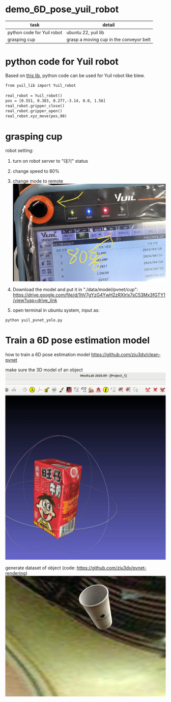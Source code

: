 # demo_6D_pose_yuil_robot

| task    | detail |
| -------- | ------- |
| python code for Yuil robot  |   ubuntu 22, yuil lib  |
| grasping cup  |   grasp a moving cup in the conveyor belt   |

# python code for Yuil robot

Based on [this lib](https://openroboticsalliance.com/en/pc/download), python code can be used for Yuil robot like blew.
```
from yuil_lib import Yuil_robot

real_robot = Yuil_robot()
pos = [0.551, 0.383, 0.277,-3.14, 0.0, 1.56]
real_robot.gripper_close()
real_robot.gripper_open()
real_robot.xyz_move(pos,90)
```
  

# grasping cup

robot setting: 

1. turn on robot server to "대기" status
2. change speed to 80%
3. change mode to remote  
![robot](./assets/3.png)


3. Download the model and put it in "./data/model/pvnet/cup":
https://drive.google.com/file/d/1hV7gYzG4YwH2zRXlrlx7sC53Mx3fGTY1/view?usp=drive_link
4. open terminal in ubuntu system, input as:
```
python yuil_pvnet_yolo.py
```

# Train a 6D pose estimation model

how to train a 6D pose estimation model
https://github.com/zju3dv/clean-pvnet

make sure the 3D model of an object  
![3dmodel](./assets/2.gif)

generate dataset of object  (code:
https://github.com/zju3dv/pvnet-rendering) 
![datase](./assets/dataset.jpg)



